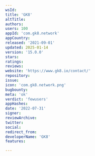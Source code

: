 ```yaml
---
wsId: 
title: 'GK8'
altTitle: 
authors: 
users: 100
appId: 'com.gk8.network'
appCountry: 
released: '2021-09-01'
updated: 2025-01-14
version: '15.0.0'
stars: 
ratings: 
reviews: 
website: 'https://www.gk8.io/contact/'
repository: 
issue: 
icon: 'com.gk8.network.png'
bugbounty: 
meta: 'ok'
verdict: 'fewusers'
appHashes: 
date: '2022-07-31'
signer: 
reviewArchive: 
twitter: 
social: 
redirect_from: 
developerName: 'GK8'
features: 

---
```


